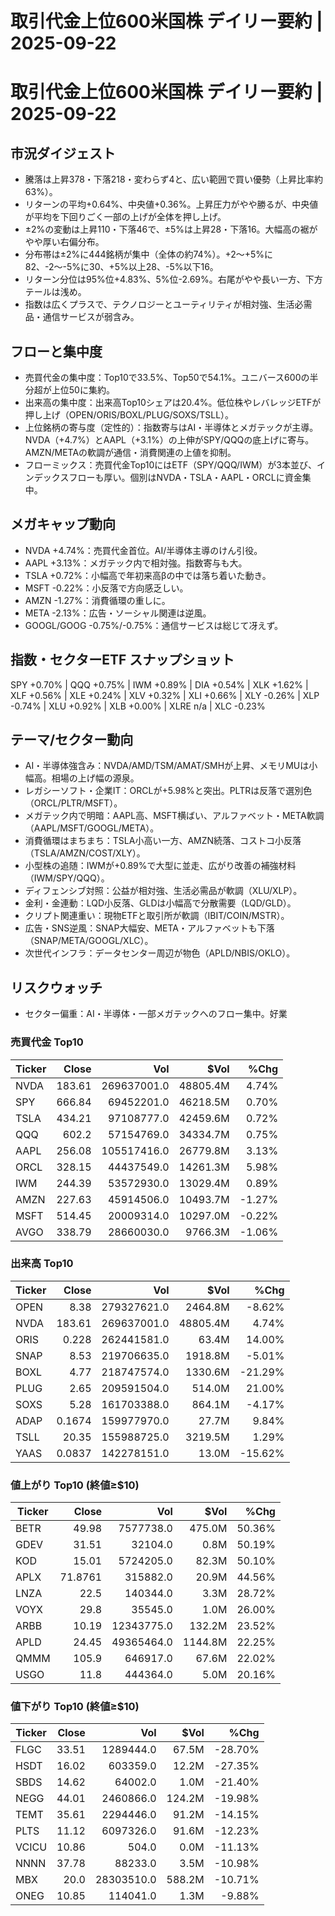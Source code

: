 # 取引代金上位600米国株 デイリー要約 | 2025-09-22

# 取引代金上位600米国株 デイリー要約 | 2025-09-22

## 市況ダイジェスト
- 騰落は上昇378・下落218・変わらず4と、広い範囲で買い優勢（上昇比率約63%）。
- リターンの平均+0.64%、中央値+0.36%。上昇圧力がやや勝るが、中央値が平均を下回りごく一部の上げが全体を押し上げ。
- ±2%の変動は上昇110・下落46で、±5%は上昇28・下落16。大幅高の裾がやや厚い右偏分布。
- 分布帯は±2%に444銘柄が集中（全体の約74%）。+2〜+5%に82、-2〜-5%に30、+5%以上28、-5%以下16。
- リターン分位は95%位+4.83%、5%位-2.69%。右尾がやや長い一方、下方テールは浅め。
- 指数は広くプラスで、テクノロジーとユーティリティが相対強、生活必需品・通信サービスが弱含み。

## フローと集中度
- 売買代金の集中度：Top10で33.5%、Top50で54.1%。ユニバース600の半分超が上位50に集約。
- 出来高の集中度：出来高Top10シェアは20.4%。低位株やレバレッジETFが押し上げ（OPEN/ORIS/BOXL/PLUG/SOXS/TSLL）。
- 上位銘柄の寄与度（定性的）：指数寄与はAI・半導体とメガテックが主導。NVDA（+4.7%）とAAPL（+3.1%）の上伸がSPY/QQQの底上げに寄与。AMZN/METAの軟調が通信・消費関連の上値を抑制。
- フローミックス：売買代金Top10にはETF（SPY/QQQ/IWM）が3本並び、インデックスフローも厚い。個別はNVDA・TSLA・AAPL・ORCLに資金集中。

## メガキャップ動向
- NVDA +4.74%：売買代金首位。AI/半導体主導のけん引役。
- AAPL +3.13%：メガテック内で相対強。指数寄与も大。
- TSLA +0.72%：小幅高で年初来高βの中では落ち着いた動き。
- MSFT -0.22%：小反落で方向感乏しい。
- AMZN -1.27%：消費循環の重しに。
- META -2.13%：広告・ソーシャル関連は逆風。
- GOOGL/GOOG -0.75%/-0.75%：通信サービスは総じて冴えず。

## 指数・セクターETF スナップショット
SPY +0.70% | QQQ +0.75% | IWM +0.89% | DIA +0.54% | XLK +1.62% | XLF +0.56% | XLE +0.24% | XLV +0.32% | XLI +0.66% | XLY -0.26% | XLP -0.74% | XLU +0.92% | XLB +0.00% | XLRE n/a | XLC -0.23%

## テーマ/セクター動向
- AI・半導体強含み：NVDA/AMD/TSM/AMAT/SMHが上昇、メモリMUは小幅高。相場の上げ幅の源泉。
- レガシーソフト・企業IT：ORCLが+5.98%と突出。PLTRは反落で選別色（ORCL/PLTR/MSFT）。
- メガテック内で明暗：AAPL高、MSFT横ばい、アルファベット・META軟調（AAPL/MSFT/GOOGL/META）。
- 消費循環はまちまち：TSLA小高い一方、AMZN続落、コストコ小反落（TSLA/AMZN/COST/XLY）。
- 小型株の追随：IWMが+0.89%で大型に並走、広がり改善の補強材料（IWM/SPY/QQQ）。
- ディフェンシブ対照：公益が相対強、生活必需品が軟調（XLU/XLP）。
- 金利・金連動：LQD小反落、GLDは小幅高で分散需要（LQD/GLD）。
- クリプト関連重い：現物ETFと取引所が軟調（IBIT/COIN/MSTR）。
- 広告・SNS逆風：SNAP大幅安、META・アルファベットも下落（SNAP/META/GOOGL/XLC）。
- 次世代インフラ：データセンター周辺が物色（APLD/NBIS/OKLO）。

## リスクウォッチ
- セクター偏重：AI・半導体・一部メガテックへのフロー集中。好業

### 売買代金 Top10
| Ticker | Close | Vol | $Vol | %Chg |
|---|---:|---:|---:|---:|
| NVDA | 183.61 | 269637001.0 | 48805.4M | 4.74% |
| SPY | 666.84 | 69452201.0 | 46218.5M | 0.70% |
| TSLA | 434.21 | 97108777.0 | 42459.6M | 0.72% |
| QQQ | 602.2 | 57154769.0 | 34334.7M | 0.75% |
| AAPL | 256.08 | 105517416.0 | 26779.8M | 3.13% |
| ORCL | 328.15 | 44437549.0 | 14261.3M | 5.98% |
| IWM | 244.39 | 53572930.0 | 13029.4M | 0.89% |
| AMZN | 227.63 | 45914506.0 | 10493.7M | -1.27% |
| MSFT | 514.45 | 20009314.0 | 10297.0M | -0.22% |
| AVGO | 338.79 | 28660030.0 | 9766.3M | -1.06% |


### 出来高 Top10
| Ticker | Close | Vol | $Vol | %Chg |
|---|---:|---:|---:|---:|
| OPEN | 8.38 | 279327621.0 | 2464.8M | -8.62% |
| NVDA | 183.61 | 269637001.0 | 48805.4M | 4.74% |
| ORIS | 0.228 | 262441581.0 | 63.4M | 14.00% |
| SNAP | 8.53 | 219706635.0 | 1918.8M | -5.01% |
| BOXL | 4.77 | 218747574.0 | 1330.6M | -21.29% |
| PLUG | 2.65 | 209591504.0 | 514.0M | 21.00% |
| SOXS | 5.28 | 161703388.0 | 864.1M | -4.17% |
| ADAP | 0.1674 | 159977970.0 | 27.7M | 9.84% |
| TSLL | 20.35 | 155988725.0 | 3219.5M | 1.29% |
| YAAS | 0.0837 | 142278151.0 | 13.0M | -15.62% |


### 値上がり Top10 (終値≥$10)
| Ticker | Close | Vol | $Vol | %Chg |
|---|---:|---:|---:|---:|
| BETR | 49.98 | 7577738.0 | 475.0M | 50.36% |
| GDEV | 31.51 | 32104.0 | 0.8M | 50.19% |
| KOD | 15.01 | 5724205.0 | 82.3M | 50.10% |
| APLX | 71.8761 | 315882.0 | 20.9M | 44.56% |
| LNZA | 22.5 | 140344.0 | 3.3M | 28.72% |
| VOYX | 29.8 | 35545.0 | 1.0M | 26.00% |
| ARBB | 10.19 | 12343775.0 | 132.2M | 23.52% |
| APLD | 24.45 | 49365464.0 | 1144.8M | 22.25% |
| QMMM | 105.9 | 646917.0 | 67.6M | 22.02% |
| USGO | 11.8 | 444364.0 | 5.0M | 20.16% |


### 値下がり Top10 (終値≥$10)
| Ticker | Close | Vol | $Vol | %Chg |
|---|---:|---:|---:|---:|
| FLGC | 33.51 | 1289444.0 | 67.5M | -28.70% |
| HSDT | 16.02 | 603359.0 | 12.2M | -27.35% |
| SBDS | 14.62 | 64002.0 | 1.0M | -21.40% |
| NEGG | 44.01 | 2460866.0 | 124.2M | -19.98% |
| TEMT | 35.61 | 2294446.0 | 91.2M | -14.15% |
| PLTS | 11.12 | 6097326.0 | 91.6M | -12.23% |
| VCICU | 10.86 | 504.0 | 0.0M | -11.13% |
| NNNN | 37.78 | 88233.0 | 3.5M | -10.98% |
| MBX | 20.0 | 28303510.0 | 588.2M | -10.71% |
| ONEG | 10.85 | 114041.0 | 1.3M | -9.88% |

